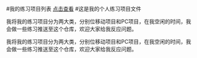 #我的练习项目列表
[点击查看](http://habc0807.github.io/practice/FED/)
#这是我的个人练习项目文件

我将我的练习项目分为两大类，分别位移动项目和PC项目，在我空闲的时间，我会做一些练习推送至这个仓库，欢迎大家给我反应问题。


我将我的练习项目分为两大类，分别位移动项目和PC项目，在我空闲的时间，我会做一些练习推送至这个仓库，欢迎大家给我反应问题。

